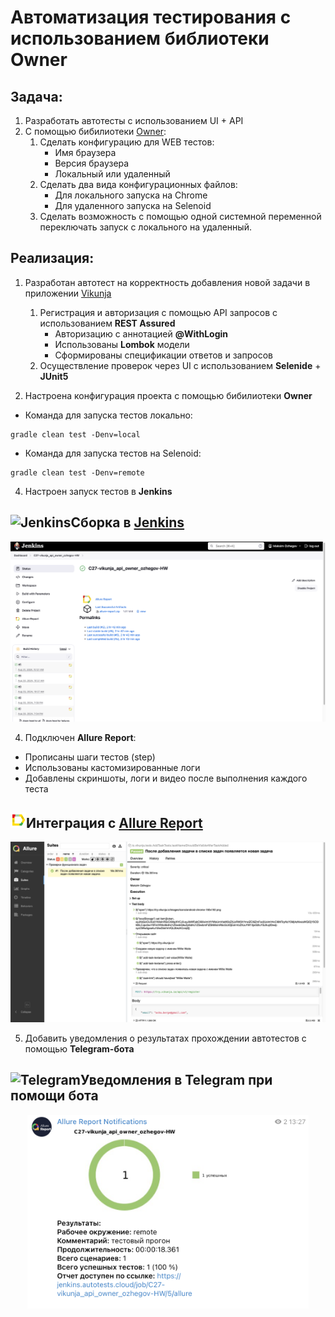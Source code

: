 # Автоматизация тестирования c использованием библиотеки Owner

## <a>**Задача:**</a>

1. Разработать автотесты с использованием UI + API
2. С помощью бибилиотеки [Owner](https://matteobaccan.github.io/owner/):
    1. Сделать конфигурацию для WEB тестов:
       - Имя браузера
       - Версия браузера
       - Локальный или удаленный
    2. Сделать два вида конфигурационных файлов:
       - Для локального запуска на Сhrome
       - Для удаленного запуска на Selenoid
    3. Сделать возможность с помощью одной системной переменной переключать запуск с локального на удаленный.
  
## <a>**Реализация:**</a>
1. Разработан автотест на корректность добавления новой задачи в приложении [Vikunja](https://try.vikunja.io/)
    1. Регистрация и авторизация с помощью API запросов с использованием **REST Assured**
       - Авторизацию с аннотацией **@WithLogin**
       - Использованы **Lombok** модели
       - Сформированы спецификации ответов и запросов
    2. Осуществление проверок через UI с использованием **Selenide** + **JUnit5**

2. Настроена конфигурация проекта с помощью бибилиотеки **Owner**

- Команда для запуска тестов локально:
```shell
gradle clean test -Denv=local
```
- Команда для запуска тестов на Selenoid:
```shell
gradle clean test -Denv=remote
```
4. Настроен запуск тестов в **Jenkins**

## <img alt="Jenkins" height="25" src="https://cdn.jsdelivr.net/gh/devicons/devicon@latest/icons/jenkins/jenkins-original.svg" width="25"/></a><a name="Сборка в Jenkins"></a>Сборка в [Jenkins](https://jenkins.autotests.cloud/job/C27-vikunja_api_owner_ozhegov-HW)</a>

<p align="center">  
<img title="Jenkins" src="images/screenshots/jenkins.png" width="850">  
</p>

4. Подключен **Allure Report**:
- Прописаны шаги тестов (step)
- Использованы кастомизированные логи
- Добавлены скриншоты, логи и видео после выполнения каждого теста

## <img alt="Allure" height="25" src="https://github.com/ozhegov/universe_data_ui_tests/blob/main/images/logo/Allure.svg" width="25"/></a><a name="Интеграция с Allure Report"></a>Интеграция с [Allure Report](https://jenkins.autotests.cloud/job/C27-vikunja_api_owner_ozhegov-HW/allure/)</a>

<p align="center">  
<img title="Allure Test Cases" src="images/screenshots/allure_tc.png" width="850">  
</p>

5. Добавить уведомления о результатах прохождении автотестов с помощью **Telegram-бота**

## <img alt="Telegram" height="25" src="https://upload.wikimedia.org/wikipedia/commons/8/83/Telegram_2019_Logo.svg" width="25"/></a><a name="Уведомления в Telegram при помощи бота"></a>Уведомления в Telegram при помощи бота</a>
<p align="center">  
<img title="Telegram Notifications" src="images/screenshots/telegram.png" width="450">  
</p>
